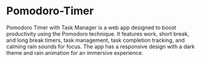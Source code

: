 # Pomodoro-Timer
Pomodoro Timer with Task Manager is a web app designed to boost productivity using the Pomodoro technique. It features work, short break, and long break timers, task management, task completion tracking, and calming rain sounds for focus. The app has a responsive design with a dark theme and rain animation for an immersive experience.
